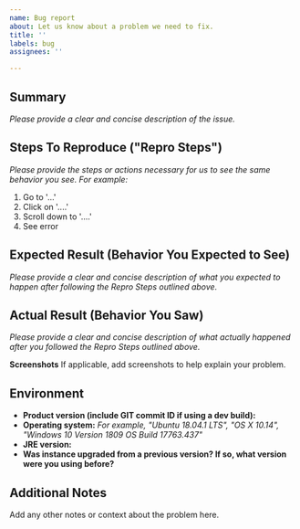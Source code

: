 ```yaml
---
name: Bug report
about: Let us know about a problem we need to fix.
title: ''
labels: bug
assignees: ''

---
```


## Summary
_Please provide a clear and concise description of the issue._

## Steps To Reproduce ("Repro Steps")
_Please provide the steps or actions necessary for us to see the same behavior you see. For example:_
1. Go to '...'
2. Click on '....'
3. Scroll down to '....'
4. See error

## Expected Result (Behavior You Expected to See)
_Please provide a clear and concise description of what you expected to happen after following the Repro Steps outlined above._

## Actual Result (Behavior You Saw)
_Please provide a clear and concise description of what actually happened after you followed the Repro Steps outlined above._

**Screenshots**
If applicable, add screenshots to help explain your problem.

## Environment
- **Product version (include GIT commit ID if using a dev build):**
- **Operating system:** _For example, "Ubuntu 18.04.1 LTS", "OS X 10.14", "Windows 10 Version 1809 OS Build 17763.437"_
- **JRE version:**
- **Was instance upgraded from a previous version? If so, what version were you using before?**

## Additional Notes
Add any other notes or context about the problem here.
